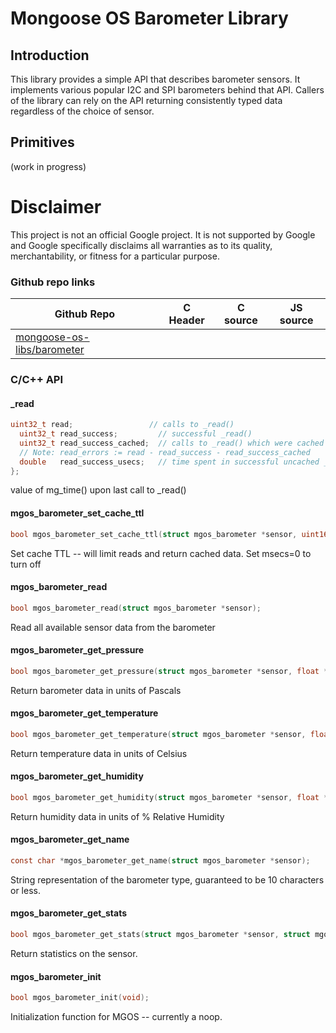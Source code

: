 # Mongoose OS Barometer Library

## Introduction
This library provides a simple API that describes barometer sensors. It
implements various popular I2C and SPI barometers behind that API. Callers of
the library can rely on the API returning consistently typed data regardless of
the choice of sensor.

## Primitives

(work in progress)

# Disclaimer

This project is not an official Google project. It is not supported by Google
and Google specifically disclaims all warranties as to its quality,
merchantability, or fitness for a particular purpose.

### Github repo links
| Github Repo | C Header | C source  | JS source |
| ----------- | -------- | --------  | ----------------- |
| [mongoose-os-libs/barometer](https://github.com/mongoose-os-libs/barometer) | &nbsp; | &nbsp;  | &nbsp;         |


### C/С++ API
#### _read

```c
uint32_t read;                 // calls to _read()
  uint32_t read_success;         // successful _read()
  uint32_t read_success_cached;  // calls to _read() which were cached
  // Note: read_errors := read - read_success - read_success_cached
  double   read_success_usecs;   // time spent in successful uncached _read()
};
```
value of mg_time() upon last call to _read()
#### mgos_barometer_set_cache_ttl

```c
bool mgos_barometer_set_cache_ttl(struct mgos_barometer *sensor, uint16_t msecs);
```
 Set cache TTL -- will limit reads and return cached data. Set msecs=0 to turn off 
#### mgos_barometer_read

```c
bool mgos_barometer_read(struct mgos_barometer *sensor);
```
 Read all available sensor data from the barometer 
#### mgos_barometer_get_pressure

```c
bool mgos_barometer_get_pressure(struct mgos_barometer *sensor, float *p);
```
 Return barometer data in units of Pascals 
#### mgos_barometer_get_temperature

```c
bool mgos_barometer_get_temperature(struct mgos_barometer *sensor, float *t);
```
 Return temperature data in units of Celsius 
#### mgos_barometer_get_humidity

```c
bool mgos_barometer_get_humidity(struct mgos_barometer *sensor, float *h);
```
 Return humidity data in units of % Relative Humidity 
#### mgos_barometer_get_name

```c
const char *mgos_barometer_get_name(struct mgos_barometer *sensor);
```
 String representation of the barometer type, guaranteed to be 10 characters or less. 
#### mgos_barometer_get_stats

```c
bool mgos_barometer_get_stats(struct mgos_barometer *sensor, struct mgos_barometer_stats *stats);
```

Return statistics on the sensor.
 
#### mgos_barometer_init

```c
bool mgos_barometer_init(void);
```

Initialization function for MGOS -- currently a noop.
 
